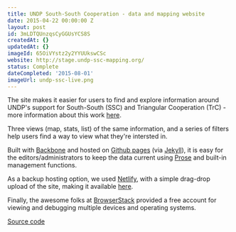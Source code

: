 ```yaml
---
title: UNDP South-South Cooperation - data and mapping website
date: 2015-04-22 00:00:00 Z
layout: post
id: 3mLDTQUnzqsCyGGUsYCS8S
createdAt: {}
updatedAt: {}
imageId: 65OiVYstz2y2YYUUkswCSc
website: http://stage.undp-ssc-mapping.org/
status: Complete
dateCompleted: '2015-08-01'
imageUrl: undp-ssc-live.png
---
```


The site makes it easier for users to find and explore information around UNDP's support for South-South (SSC) and Triangular Cooperation (TrC) - more information about this work [here](http://www.undp.org/ssc). 

Three views (map, stats, list) of the same information, and a series of filters help users find a way to view what they're intersted in.

Built with [Backbone](http://backbonejs.org) and hosted on [Github pages](https://pages.github.com) (via [Jekyll](http://jekyllrb.com)), it is easy for the editors/administrators to keep the data current using [Prose](http://prose.io) and built-in management functions.

As a backup hosting option, we used [Netlify](https://www.netlify.com), with a simple drag-drop upload of the site, making it available [here](https://ssc.netlify.com).

Finally, the awesome folks at [BrowserStack](https://www.browserstack.com) provided a free account for viewing and debugging multiple devices and operating systems.

[Source code](https://github.com/undp/ssc)
